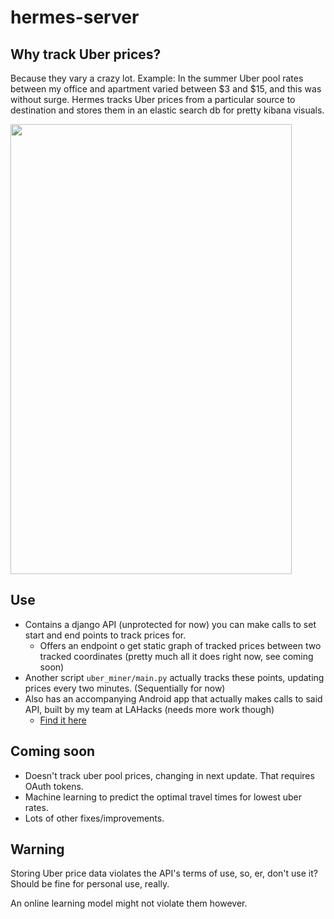 # hermes-server


## Why track Uber prices?

Because they vary a crazy lot. Example: In the summer Uber pool rates between
my office and apartment varied between $3 and $15, and this was without surge.
Hermes tracks Uber prices from a particular source to destination and stores them in an elastic search db for pretty kibana visuals.

<img src="http://i.imgur.com/LaHq9TC.png" style="height: 720px; width: 450px;"/>



## Use
* Contains a django API (unprotected for now) you can make calls to set start and end points to track prices for.
    * Offers an endpoint o get static graph of tracked prices between two tracked coordinates (pretty much all it does right now, see coming soon)
* Another script `uber_miner/main.py` actually tracks these points, updating prices every two minutes. (Sequentially for now)
* Also has an accompanying Android app that actually makes calls to said API, built by my team at LAHacks (needs more work though)
    * [Find it here](https://github.com/maniknarang/RIDERR)

## Coming soon
* Doesn't track uber pool prices, changing in next update. That requires OAuth tokens.
* Machine learning to predict the optimal travel times for lowest uber rates.
* Lots of other fixes/improvements.


## Warning
Storing Uber price data violates the API's terms of use, so, er, don't use it?
Should be fine for personal use, really.

An online learning model might not violate them however.
